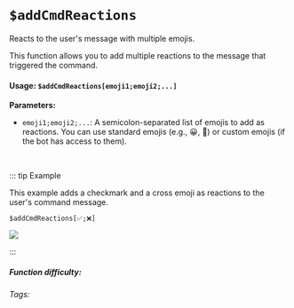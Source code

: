 # `$addCmdReactions`

Reacts to the user's message with multiple emojis.

This function allows you to add multiple reactions to the message that triggered the command.

#### Usage: `$addCmdReactions[emoji1;emoji2;...]`

**Parameters:**

*   `emoji1;emoji2;...`: A semicolon-separated list of emojis to add as reactions.  You can use standard emojis (e.g., 😀, 🤪) or custom emojis (if the bot has access to them).

<br/>

::: tip Example

This example adds a checkmark and a cross emoji as reactions to the user's command message.

```
$addCmdReactions[✅;❌]
```

![](https://cdn.discordapp.com/attachments/914682255346118687/940710840892551189/Screenshot_20220208174856.jpg)

:::

##### Function difficulty: <Badge type="tip" text="Easy" vertical="middle" />

###### Tags: <Badge type="tip" text="add" vertical="middle" /> <Badge type="tip" text="reactions" vertical="middle" />